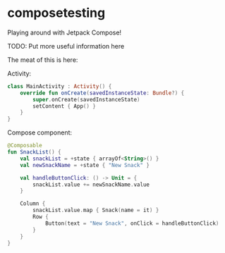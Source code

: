 # composetesting
Playing around with Jetpack Compose!

TODO: Put more useful information here

The meat of this is here:

Activity:

```kotlin
class MainActivity : Activity() {
    override fun onCreate(savedInstanceState: Bundle?) {
        super.onCreate(savedInstanceState)
        setContent { App() }
    }
}
```

Compose component:

```kotlin
@Composable
fun SnackList() {
    val snackList = +state { arrayOf<String>() }
    val newSnackName = +state { "New Snack" }

    val handleButtonClick: () -> Unit = {
        snackList.value += newSnackName.value
    }

    Column {
        snackList.value.map { Snack(name = it) }
        Row {
            Button(text = "New Snack", onClick = handleButtonClick)
        }
    }
}
```
